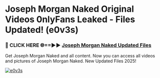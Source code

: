 # Joseph Morgan Naked Original Videos 0nlyFans Leaked - Files Updated! (e0v3s)

<h3>🔴 CLICK HERE 🌐==►► <a href="https://tinyurl.com/yckcrads" rel="nofollow">Joseph Morgan Naked Updated Files</a></h3>

Get Joseph Morgan Naked and all content. Now you can access all videos and pictures of Joseph Morgan Naked. New Updated Files 2025!

[![e0v3s](https://i.imgur.com/hpKpOFt.gif)](https://tinyurl.com/yckcrads)
